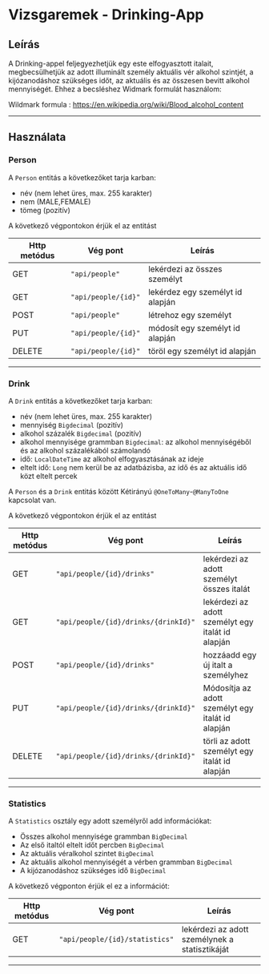 # Vizsgaremek - Drinking-App

## Leírás

A Drinking-appel feljegyezhetjük egy este elfogyasztott italait, megbecsülhetjük az adott illuminált személy aktuális vér alkohol szintjét, a kijózanodáshoz szükséges időt, az aktuális és az összesen bevitt alkohol mennyiségét. Ehhez a becsléshez Widmark formulát használom:

Wildmark formula : https://en.wikipedia.org/wiki/Blood_alcohol_content

---

## Használata

### Person

A `Person` entitás a következőket tarja karban:

* név (nem lehet üres, max. 255 karakter)
* nem (MALE,FEMALE)
* tömeg (pozitív)

A következő végpontokon érjük el az entitást

| Http metódus | Vég pont            | Leírás                           |
| ------------ | ------------------- | -------------------------------- |
| GET          | `"api/people"`      | lekérdezi az összes személyt     |
| GET          | `"api/people/{id}"` | lekérdez egy személyt id alapján |
| POST         | `"api/people"`      | létrehoz egy személyt            |
| PUT          | `"api/people/{id}"` | módosít egy személyt id alapján  |
| DELETE       | `"api/people/{id}"` | töröl egy személyt id alapján    |

---

### Drink

A `Drink` entitás a következőket tarja karban:

* név (nem lehet üres, max. 255 karakter)
* mennyiség `Bigdecimal` (pozitív)
* alkohol százalék `Bigdecimal` (pozitív)
* alkohol mennyisége grammban `Bigdecimal`: az alkohol mennyiségéből és az alkohol százalékából számolandó
* idő: `LocalDateTime` az alkohol elfogyasztásának az ideje
* eltelt idő: `Long` nem kerül be az adatbázisba, az idő és az aktuális idő közt eltelt percek



A `Person` és a `Drink` entitás között Kétirányú `@OneToMany`-`@ManyToOne` kapcsolat van.

A következő végpontokon érjük el az entitást

| Http metódus | Vég pont                             | Leírás                                            |
| ------------ | ------------------------------------ | ------------------------------------------------- |
| GET          | `"api/people/{id}/drinks"`           | lekérdezi az adott személyt összes italát         |
| GET          | `"api/people/{id}/drinks/{drinkId}"` | lekérdezi az adott személyt egy italát id alapján |
| POST         | `"api/people/{id}/drinks"`           | hozzáadd egy új italt a személyhez                |
| PUT          | `"api/people/{id}/drinks/{drinkId}"` | Módosítja az adott személyt egy italát id alapján |
| DELETE       | `"api/people/{id}/drinks/{drinkId}"` | törli az adott személyt egy italát id alapján     |

---

### Statistics

A `Statistics` osztály egy adott személyről add információkat:

* Összes alkohol mennyisége grammban `BigDecimal`
* Az első italtól eltelt időt percben `BigDecimal`
* Az aktuális véralkohol szintet `BigDecimal`
* Az aktuális alkohol mennyiségét a vérben grammban `BigDecimal`
* A kijózanodáshoz szükséges idő `BigDecimal`

A következő végponton érjük el ez a információt:

| Http metódus | Vég pont                       | Leírás                                         |
| ------------ | ------------------------------ | ---------------------------------------------- |
| GET          | `"api/people/{id}/statistics"` | lekérdezi az adott személynek a statisztikáját |

---
